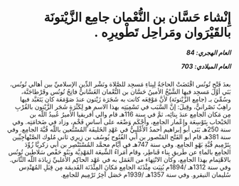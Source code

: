 <h1 dir="rtl">إِنْشاء حَسَّان بن النُّعْمان جامِع الزَّيْتونَة بالقَيْرَوان
ومَراحِل تَطْويرِه .</h1>

<h5 dir="rtl">العام الهجري:  84

العام الميلادي: 703

</h5>

<p dir="rtl">بعدَ فَتْحِ تُونُس اقْتَضَتْ الحاجَةُ لِبِناءِ مَسجِد للصَّلاة ونَشْر الدِّين الإسلاميِّ بين أهالي تُونُس، بَنَي أوَّلَ مَسجِد فيها الشَّيْخُ الأمينُ حَسَّان بن النُّعْمان الغَسَّانيُّ فاتِحُ تُونُس وقَرْطاجَنَّة، وسُمِّيَ بـ (جامِع الزَّيْتونَة) لأنَّ مَوْقِعَه كانت به شَجَرَة زَيْتون عندَ صَوْمَعَة كان يَتَعَبَّد فيها راهِبٌ نَصْرانيٌّ، وقِيلَ: إنَّ السَّبَب في تَسْمِيَتِه بهذا الاسم هو لِكَثْرَةِ شَجَر الزَّيْتون بالقُرْبِ مِن مَكان الجامِع عندَ بِنائِه، ثمَّ في سنة 116هـ قام والي أفريقيا الأميرُ عُبيدُ اللّه بن الحَبْحاب بِتَوْسِعَة وإِعْمار الجامِع، وأَحْكَم وَضْعَه على أساسٍ فَخْمٍ، وزاد في ضَخامَتِه. وفي سنة 250هـ بَنَى أبو إبراهيم أحمدُ الأَغْلَبِيُّ في عَهْدِ الخَليفَة المُسْتَعين باللّه قُبَّةَ الجامِع. وفي سنة 381هـ قام أبو الفَتْح المَنْصور بن أبي الفُتُوح يُوسُف بن زِيرِي ثاني مُلوك الصَّنْهاجِيِّين بِتَرْمِيم قُبَّةِ بَهْوِ الجامِع. وفي سنة 747هـ في أيَّام محمَّد المُسْتَنْصِر بن أبي زكريَّا زُوِّدَ الجامِع بالماءِ عن طَريقِ بِناء قَناطِر، وقام أُمَراءُ الشِّيعَة المَهْدِيَّة وبَنُو حَفْص سَلاطين تُونُس بالاهْتِمام بهذا الجامِع، وكان الانْتِهاء من العَمَل به في عَهْد الحاكِم الأغلبيِّ زِيادَة اللّه الثَّاني. وفي سنة 1312هـ /1894م بُنِيَت مِئْذَنَة الجامِع مَكانَ المِئْذَنَة القَديمَة مِن قِبَلِ المُهَنْدِس سُليمان النيقرو. وفي سنة 1357هـ /1939م حَصَل آخِرُ تَرْمِيم للجامِع.</p></br>

